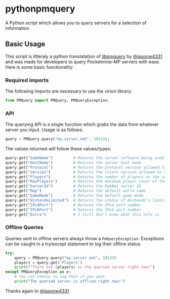 # pythonpmquery

A Python script which allows you to query servers for a selection of information

## Basic Usage
This script is litteraly a python translatation of [libpmquery](https://github.com/jasonw4331/libpmquery/) by [@jasonw4331](https://github.com/jasonw4331) and was made for developers to query Pocketmine-MP servers with ease. Here is some basic functionality:

### Required imports
The following imports are necessary to use the virion library:
```python
from PMQuery import PMQuery, PMQueryException;
```

### API
The querying API is a single function which grabs the data from whatever server you input. Usage is as follows:
```php
query = PMQuery.query("my.server.net", 19132);
```
The values returned will follow these values/types:
```python
query.get("GameName")         # Returns the server software being used
query.get("HostName")         # Returns the server host name
query.get("Protocol")         # Returns the protocol version allowed to connect
query.get("Version")          # Returns the client version allowed to connect
query.get("Players")          # Returns the number of players on the server currently
query.get("MaxPlayers")       # Returns the maximum player count of the server
query.get("ServerId")         # Returns the RakNet server ID
query.get("Map")              # Returns the default world name
query.get("GameMode")         # Returns the default game mode
query.get("NintendoLimited")  # Returns the status of Nintendo's limitation to join
query.get("IPv4Port")         # Returns the IPv4 port number
query.get("IPv6Port")         # Returns the IPv6 port number
query.get("Extra")            # I still don't know what this info is
```

### Offline Queries
Queries sent to offline servers always throw a `PmQueryException`. Exceptions can be caught in a try/except statement to log their offline status.
```python
try:
    query = PMQuery.query("my.server.net", 19133)
    players = query.get('Players')
    print(f"There are {players} on the queried server right now!")
except PMQueryException as e:
    # You can choose to log this if you want
    print("The queried server is offline right now!")

```

Thanks again to [@jasonw4331](https://github.com/jasonw4331)
